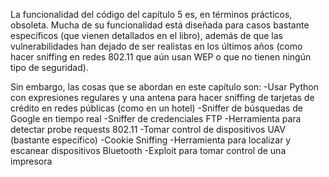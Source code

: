 La funcionalidad del código del capítulo 5 es, en términos prácticos, obsoleta. Mucha de su funcionalidad está diseñada para casos bastante específicos
(que vienen detallados en el libro), además de que las vulnerabilidades han dejado de ser realistas en los últimos años (como hacer sniffing en redes
802.11 que aún usan WEP o que no tienen ningún tipo de seguridad). 

Sin embargo, las cosas que se abordan en este capítulo son:
-Usar Python con expresiones regulares y una antena para hacer sniffing de tarjetas de crédito en redes públicas (como en un hotel)
-Sniffer de búsquedas de Google en tiempo real
-Sniffer de credenciales FTP
-Herramienta para detectar probe requests 802.11
-Tomar control de dispositivos UAV (bastante específico)
-Cookie Sniffing
-Herramienta para localizar y escanear dispositivos Bluetooth
-Exploit para tomar control de una impresora 
